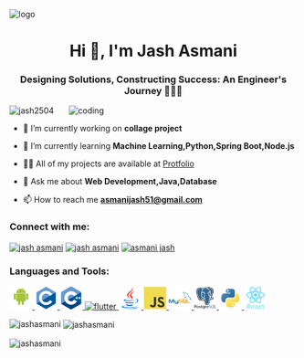 ![logo]([https://github.com/jashasmani/jashasmani/blob/main/jash%20asmani%20(1).png](https://github.com/jashasmani/Protfolio/blob/f51a618b6623eed9897cd73afd081abd68fcd130/1.png))
<h1 align="center">Hi 👋, I'm Jash Asmani</h1>
<h3 align="center">Designing Solutions, Constructing Success: An Engineer's Journey 🚀🔧💡</h3>
<img align="right" alt="coding" width="400" src="https://www.animaapp.com/blog/wp-content/uploads/2021/07/designergif.gif"> 
<p align="left"> <img src="https://komarev.com/ghpvc/?username=jash2504&label=Profile%20views&color=0e75b6&style=flat" alt="jash2504" /> </p>

- 🔭 I’m currently working on **collage project**

- 🌱 I’m currently learning **Machine Learning,Python,Spring Boot,Node.js**

- 👨‍💻 All of my projects are available at [Protfolio](https://jashasmani.github.io/Protfolio/)

- 💬 Ask me about **Web Development,Java,Database**

- 📫 How to reach me **asmanijash51@gmail.com**

<h3 align="left">Connect with me:</h3>
<p align="left">
<a href="https://linkedin.com/in/jash asmani" target="blank"><img align="center" src="https://raw.githubusercontent.com/rahuldkjain/github-profile-readme-generator/master/src/images/icons/Social/linked-in-alt.svg" alt="jash asmani" height="30" width="40" /></a>
<a href="https://fb.com/jash asmani" target="blank"><img align="center" src="https://raw.githubusercontent.com/rahuldkjain/github-profile-readme-generator/master/src/images/icons/Social/facebook.svg" alt="jash asmani" height="30" width="40" /></a>
<a href="https://wa.me/6352851339" target="blank"><img align="center" src="https://github.com/jashasmani/jashasmani/blob/main/whatsapp-svgrepo-com.svg" alt="asmani jash" height="30" width="40" /></a>
</p>

<h3 align="left">Languages and Tools:</h3>
<p align="left"> <a href="https://developer.android.com" target="_blank" rel="noreferrer"> <img src="https://raw.githubusercontent.com/devicons/devicon/master/icons/android/android-original-wordmark.svg" alt="android" width="40" height="40"/> </a> <a href="https://www.cprogramming.com/" target="_blank" rel="noreferrer"> <img src="https://raw.githubusercontent.com/devicons/devicon/master/icons/c/c-original.svg" alt="c" width="40" height="40"/> </a> <a href="https://www.w3schools.com/cpp/" target="_blank" rel="noreferrer"> <img src="https://raw.githubusercontent.com/devicons/devicon/master/icons/cplusplus/cplusplus-original.svg" alt="cplusplus" width="40" height="40"/> </a> <a href="https://flutter.dev" target="_blank" rel="noreferrer"> <img src="https://www.vectorlogo.zone/logos/flutterio/flutterio-icon.svg" alt="flutter" width="40" height="40"/> </a> <a href="https://www.java.com" target="_blank" rel="noreferrer"> <img src="https://raw.githubusercontent.com/devicons/devicon/master/icons/java/java-original.svg" alt="java" width="40" height="40"/> </a> <a href="https://developer.mozilla.org/en-US/docs/Web/JavaScript" target="_blank" rel="noreferrer"> <img src="https://raw.githubusercontent.com/devicons/devicon/master/icons/javascript/javascript-original.svg" alt="javascript" width="40" height="40"/> </a> <a href="https://www.mysql.com/" target="_blank" rel="noreferrer"> <img src="https://raw.githubusercontent.com/devicons/devicon/master/icons/mysql/mysql-original-wordmark.svg" alt="mysql" width="40" height="40"/> </a> <a href="https://www.postgresql.org" target="_blank" rel="noreferrer"> <img src="https://raw.githubusercontent.com/devicons/devicon/master/icons/postgresql/postgresql-original-wordmark.svg" alt="postgresql" width="40" height="40"/> </a> <a href="https://www.python.org" target="_blank" rel="noreferrer"> <img src="https://raw.githubusercontent.com/devicons/devicon/master/icons/python/python-original.svg" alt="python" width="40" height="40"/> </a> <a href="https://reactjs.org/" target="_blank" rel="noreferrer"> <img src="https://raw.githubusercontent.com/devicons/devicon/master/icons/react/react-original-wordmark.svg" alt="react" width="40" height="40"/> </a> </p>

<p><img align="left" src="https://github-readme-stats.vercel.app/api/top-langs?username=jashasmani&show_icons=true&locale=en&layout=compact" alt="jashasmani" /></p>

<p>&nbsp;<img align="center" src="https://github-readme-stats.vercel.app/api?username=jashasmani&show_icons=true&locale=en" alt="jashasmani" /></p>

<p><img align="center" src="https://github-readme-streak-stats.herokuapp.com/?user=jashasmani&" alt="jashasmani" /></p>

